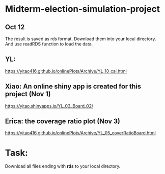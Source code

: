 # Midterm-election-simulation-project

## Oct 12
The result is saved as rds format. Download them into your local directory. And use readRDS function to load the data. 


## YL: 

https://yitao416.github.io/onlinePlots/Archive/YL_10_cal.html


## Xiao: An online shiny app is created for this project (Nov 1)

https://yitao.shinyapps.io/YL_03_Board_02/


## Erica: the coverage ratio plot (Nov 3)

https://yitao416.github.io/onlinePlots/Archive/YL_05_coverRatioBoard.html


# Task:

Download all files ending with **rds** to your local directory. 


